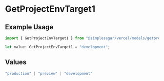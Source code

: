 # GetProjectEnvTarget1

## Example Usage

```typescript
import { GetProjectEnvTarget1 } from "@simplesagar/vercel/models/getprojectenvop.js";

let value: GetProjectEnvTarget1 = "development";
```

## Values

```typescript
"production" | "preview" | "development"
```